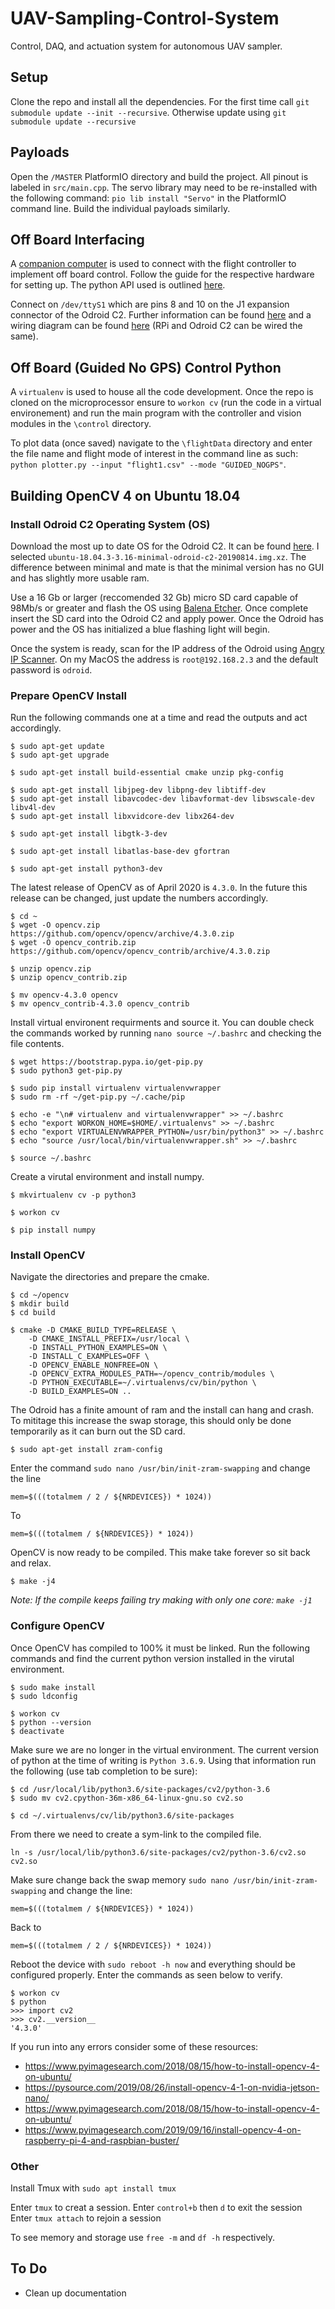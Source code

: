# UAV-Sampling-Control-System
Control, DAQ, and actuation system for autonomous UAV sampler.

## Setup
Clone the repo and install all the dependencies. For the first time call
`git submodule update --init --recursive`. Otherwise update using `git submodule update --recursive`

## Payloads
Open the `/MASTER` PlatformIO directory and build the project. All pinout is labeled in `src/main.cpp`. The servo library may need to be re-installed with the following command: `pio lib install "Servo"` in the PlatformIO command line. Build the individual payloads similarly.

## Off Board Interfacing
A [companion computer](http://ardupilot.org/dev/docs/companion-computers.html#companion-computers) is used to connect with the flight controller to implement off board control. Follow the guide for the respective hardware for setting up. The python API used is outlined [here](https://web.archive.org/web/20180803235025/http://python.dronekit.io/guide/copter/guided_mode.html#guided-mode-copter).

Connect on `/dev/ttyS1` which are pins 8 and 10 on the J1 expansion connector of the Odroid C2. Further information can be found [here](https://wiki.odroid.com/odroid-c2/hardware/expansion_connectors) and a wiring diagram can be found [here](http://ardupilot.org/dev/_images/RaspberryPi_Pixhawk_wiring1.jpg) (RPi and Odroid C2 can be wired the same).

## Off Board (Guided No GPS) Control Python
A `virtualenv` is used to house all the code development. Once the repo is cloned on the microprocessor ensure to `workon cv` (run the code in a virtual environement) and run the main program with the controller and vision modules in the `\control` directory.

To plot data (once saved) navigate to the `\flightData` directory and enter the file name and flight mode of interest in the command line as such: `python plotter.py --input "flight1.csv" --mode "GUIDED_NOGPS"`.

## Building OpenCV 4 on Ubuntu 18.04 
### Install Odroid C2 Operating System (OS)
Download the most up to date OS for the Odroid C2. It can be found [here](https://odroid.in/ubuntu_18.04lts/C2/). I selected `ubuntu-18.04.3-3.16-minimal-odroid-c2-20190814.img.xz`. The difference between minimal and mate is that the minimal version has no GUI and has slightly more usable ram. 

Use a 16 Gb or larger (reccomended 32 Gb) micro SD card capable of 98Mb/s or greater and flash the OS using [Balena Etcher](https://www.balena.io/etcher/). Once complete insert the SD card into the Odroid C2 and apply power. Once the Odroid has power and the OS has initialized a blue flashing light will begin. 

Once the system is ready, scan for the IP address of the Odroid using [Angry IP Scanner](https://angryip.org). On my MacOS the address is `root@192.168.2.3` and the default password is `odroid`.

### Prepare OpenCV Install
Run the following commands one at a time and read the outputs and act accordingly. 
```
$ sudo apt-get update
$ sudo apt-get upgrade

$ sudo apt-get install build-essential cmake unzip pkg-config

$ sudo apt-get install libjpeg-dev libpng-dev libtiff-dev
$ sudo apt-get install libavcodec-dev libavformat-dev libswscale-dev libv4l-dev
$ sudo apt-get install libxvidcore-dev libx264-dev

$ sudo apt-get install libgtk-3-dev

$ sudo apt-get install libatlas-base-dev gfortran

$ sudo apt-get install python3-dev
```

The latest release of OpenCV as of April 2020 is `4.3.0`. In the future this release can be changed, just update the numbers accordingly. 
```
$ cd ~
$ wget -O opencv.zip https://github.com/opencv/opencv/archive/4.3.0.zip
$ wget -O opencv_contrib.zip https://github.com/opencv/opencv_contrib/archive/4.3.0.zip

$ unzip opencv.zip
$ unzip opencv_contrib.zip

$ mv opencv-4.3.0 opencv
$ mv opencv_contrib-4.3.0 opencv_contrib
```

Install virtual environent requirments and source it. You can double check the commands worked by running `nano source ~/.bashrc` and checking the file contents. 
```
$ wget https://bootstrap.pypa.io/get-pip.py
$ sudo python3 get-pip.py

$ sudo pip install virtualenv virtualenvwrapper
$ sudo rm -rf ~/get-pip.py ~/.cache/pip

$ echo -e "\n# virtualenv and virtualenvwrapper" >> ~/.bashrc
$ echo "export WORKON_HOME=$HOME/.virtualenvs" >> ~/.bashrc
$ echo "export VIRTUALENVWRAPPER_PYTHON=/usr/bin/python3" >> ~/.bashrc
$ echo "source /usr/local/bin/virtualenvwrapper.sh" >> ~/.bashrc

$ source ~/.bashrc
```

Create a virutal environment and install numpy. 
```
$ mkvirtualenv cv -p python3

$ workon cv

$ pip install numpy
```

### Install OpenCV
Navigate the directories and prepare the cmake. 
```
$ cd ~/opencv
$ mkdir build
$ cd build

$ cmake -D CMAKE_BUILD_TYPE=RELEASE \
	-D CMAKE_INSTALL_PREFIX=/usr/local \
	-D INSTALL_PYTHON_EXAMPLES=ON \
	-D INSTALL_C_EXAMPLES=OFF \
	-D OPENCV_ENABLE_NONFREE=ON \
	-D OPENCV_EXTRA_MODULES_PATH=~/opencv_contrib/modules \
	-D PYTHON_EXECUTABLE=~/.virtualenvs/cv/bin/python \
	-D BUILD_EXAMPLES=ON ..
```

The Odroid has a finite amount of ram and the install can hang and crash. To mititage this increase the swap storage, this should only be done temporarily as it can burn out the SD card. 

```
$ sudo apt-get install zram-config
````

Enter the command `sudo nano /usr/bin/init-zram-swapping` and change the line

```
mem=$(((totalmem / 2 / ${NRDEVICES}) * 1024))
```
To
```
mem=$(((totalmem / ${NRDEVICES}) * 1024))
```

OpenCV is now ready to be compiled. This make take forever so sit back and relax.

```
$ make -j4    
```

*Note: If the compile keeps failing try making with only one core: `make -j1`*

### Configure OpenCV
Once OpenCV has compiled to 100% it must be linked. Run the following commands and find the current python version installed in the virutal environment. 

```
$ sudo make install
$ sudo ldconfig

$ workon cv
$ python --version
$ deactivate
```

Make sure we are no longer in the virtual environment. The current version of python at the time of writing is `Python 3.6.9`. Using that information run the following (use tab completion to be sure):

```
$ cd /usr/local/lib/python3.6/site-packages/cv2/python-3.6
$ sudo mv cv2.cpython-36m-x86_64-linux-gnu.so cv2.so

$ cd ~/.virtualenvs/cv/lib/python3.6/site-packages
```

From there we need to create a sym-link to the compiled file. 

```
ln -s /usr/local/lib/python3.6/site-packages/cv2/python-3.6/cv2.so cv2.so
```

Make sure change back the swap memory `sudo nano /usr/bin/init-zram-swapping` and change the line:

```
mem=$(((totalmem / ${NRDEVICES}) * 1024))
```
Back to 
```
mem=$(((totalmem / 2 / ${NRDEVICES}) * 1024))
```

Reboot the device with `sudo reboot -h now` and everything should be configured properly. Enter the commands as seen below to verify.
```
$ workon cv
$ python
>>> import cv2
>>> cv2.__version__
'4.3.0'
```

If you run into any errors consider some of these resources: 
* https://www.pyimagesearch.com/2018/08/15/how-to-install-opencv-4-on-ubuntu/
* https://pysource.com/2019/08/26/install-opencv-4-1-on-nvidia-jetson-nano/
* https://www.pyimagesearch.com/2018/08/15/how-to-install-opencv-4-on-ubuntu/
* https://www.pyimagesearch.com/2019/09/16/install-opencv-4-on-raspberry-pi-4-and-raspbian-buster/

### Other
Install Tmux with `sudo apt install tmux`

Enter `tmux` to creat a session. 
Enter `control+b` then `d` to exit the session 
Enter `tmux attach` to rejoin a session 

To see memory and storage use `free -m` and `df -h` respectively. 

## To Do 
* Clean up documentation 